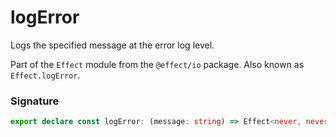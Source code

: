 # logError

Logs the specified message at the error log level.

Part of the `Effect` module from the `@effect/io` package. Also known as `Effect.logError`.

### Signature

```typescript
export declare const logError: (message: string) => Effect<never, never, void>
```
